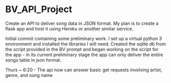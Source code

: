 # BV_API_Project
Create an API to deliver song data in JSON format. My plan is to create a flask app and host it using Heroku or another similar service.

Initial commit containing some preliminary work. I set up a virtual python 3 environment and installed the libraries I will need. Created the sqlite db from the script provided in the BV prompt and began working on the script for the app - in its current preliminary stage the app can only deliver the entire songs table in json format. 

Thurs ~ 6:20 - The api now can answer basic get requests involving artist, genre, and song name